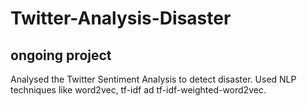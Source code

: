 # Twitter-Analysis-Disaster
## ongoing project
Analysed the Twitter Sentiment Analysis to detect disaster. Used NLP techniques like word2vec, tf-idf ad tf-idf-weighted-word2vec. 
